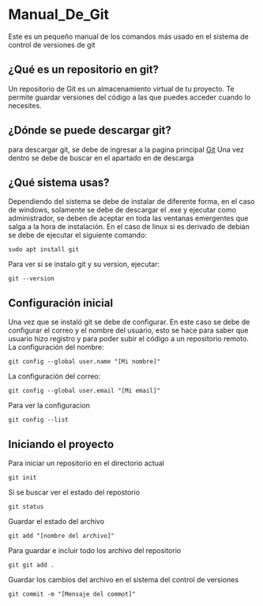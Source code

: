# Manual_De_Git
Este es un pequeño manual de los comandos más usado en el sistema de control de versiones de git

## ¿Qué es un repositorio en git?
Un repositorio de Git es un almacenamiento virtual de tu proyecto. Te permite guardar versiones del código a las que puedes acceder cuando lo necesites.

## ¿Dónde se puede descargar git?
para descargar git, se debe de ingresar a la pagina principal [Git](https://git-scm.com/) Una vez dentro se debe de buscar en el apartado en de descarga

## ¿Qué sistema usas?
Dependiendo del sistema se debe de instalar de diferente forma, en el caso de windows, solamente se debe de descargar el .exe y ejecutar como administrador, se deben de aceptar en toda las ventanas emergentes que salga a la hora de instalación.
En el caso de linux si es derivado de debian se debe de ejecutar el siguiente comando:
```
sudo apt install git
```
Para ver si se instalo git y su version, ejecutar:
```
git --version
```
## Configuración inicial 
Una vez que se instaló git se debe de configurar. En este caso se debe de configurar el correo y el nombre del usuario, esto se hace para saber que usuario hizo registro y para poder subir el código a un repositorio remoto.
La configuración del nombre:
```
git config --global user.name "[Mi nombre]"
```
La configuración del correo:
```
git config --global user.email "[Mi email]"
```
Para ver la configuracion 
```
git config --list
```
## Iniciando el proyecto
Para iniciar un repositorio en el directorio actual
```
git init
```
Si se buscar ver el estado del repostorio
```
git status
```
Guardar el estado del archivo
```
git add "[nombre del archivo]"
```
Para guardar e incluir todo los archivo del repositorio
```
git git add .
```
Guardar los cambios del archivo en el sistema del control de versiones
```
git commit -m "[Mensaje del commot]"
```

